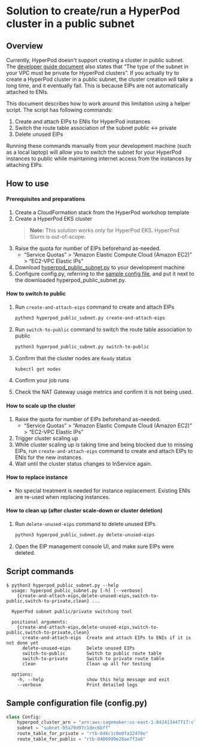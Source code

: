 # Solution to create/run a HyperPod cluster in a public subnet


## Overview

Currently, HyperPod doesn't support creating a cluster in public subnet. 
The [developer guide document](https://docs.aws.amazon.com/sagemaker/latest/dg/sagemaker-hyperpod-eks-prerequisites.html) also 
states that “The type of the subnet in your VPC must be private for HyperPod clusters”.
If you actually try to create a HyperPod cluster in a public subnet, the cluster creation will take a long time, 
and it eventually fail. This is because EIPs are not automatically attached to ENIs.

This document describes how to work around this limitation using a helper script. The script has following commands:

1. Create and attach EIPs to ENIs for HyperPod instances
2. Switch the route table association of the subnet public ↔ private
3. Delete unused EIPs

Running these commands manually from your development machine (such as a local laptop) will allow you to switch the subnet for your HyperPod instances to public while maintaining internet access from the instances by attaching EIPs.


## How to use

#### Prerequisites and preparations

1. Create a CloudFormation stack from the HyperPod workshop template
1. Create a HyperPod EKS cluster
    > **Note:** This solution works only for HyperPod EKS. HyperPod Slurm is out-of-scope.
1. Raise the quota for number of EIPs beforehand as-needed.
    - “Service Quotas” > “Amazon Elastic Compute Cloud (Amazon EC2)” > “EC2-VPC Elastic IPs”
1. Download [hyperpod_public_subnet.py](https://github.com/shimomut/sagemaker-solutions/blob/main/hyperpod_public_subnet/hyperpod_public_subnet.py) to your development machine
1. Configure config.py, referring to the [sample config file](https://github.com/shimomut/sagemaker-solutions/blob/main/hyperpod_public_subnet/_config.py), and put it next to the downloaded hyperpod_public_subnet.py.



#### How to switch to public

1. Run `create-and-attach-eips` command to create and attach EIPs

    ``` bash
    python3 hyperpod_public_subnet.py create-and-attach-eips
    ```

1. Run `switch-to-public` command to switch the route table association to public

    ``` bash
    python3 hyperpod_public_subnet.py switch-to-public
    ```

1. Confirm that the cluster nodes are `Ready` status

    ``` bash
    kubectl get nodes
    ```

1. Confirm your job runs
1. Check the NAT Gateway usage metrics and confirm it is not being used.


#### How to scale up the cluster

1. Raise the quota for number of EIPs beforehand as-needed.
    - “Service Quotas” > “Amazon Elastic Compute Cloud (Amazon EC2)” > “EC2-VPC Elastic IPs”
1. Trigger cluster scaling up
1. While cluster scaling up is taking time and being blocked due to missing EIPs, run `create-and-attach-eips` command to create and attach EIPs to ENIs for the new instances.
1. Wait until the cluster status changes to InService again.


#### How to replace instance

* No special treatment is needed for instance replacement. Existing ENIs are re-used when replacing instances.


#### How to clean up (after cluster scale-down or cluster deletion)

1. Run `delete-unused-eips` command to delete unused EIPs

    ``` bash
    python3 hyperpod_public_subnet.py delete-unused-eips
    ```

1. Open the EIP management console UI, and make sure EIPs were deleted.



## Script commands

```
$ python3 hyperpod_public_subnet.py --help         
  usage: hyperpod_public_subnet.py [-h] [--verbose]
    {create-and-attach-eips,delete-unused-eips,switch-to-public,switch-to-private,clean} ...
  
  HyperPod subnet public/private switching tool
  
  positional arguments:
    {create-and-attach-eips,delete-unused-eips,switch-to-public,switch-to-private,clean}
      create-and-attach-eips  Create and attach EIPs to ENIs if it is not done yet
      delete-unused-eips      Delete unused EIPs
      switch-to-public        Switch to public route table
      switch-to-private       Switch to private route table
      clean                   Clean up all for testing
  
  options:
    -h, --help                show this help message and exit
    --verbose                 Print detailed logs
```


## Sample configuration file (config.py)

``` python
class Config:
    hyperpod_cluster_arn = "arn:aws:sagemaker:us-east-1:842413447717:cluster/wthlbldg1lkq"
    subnet = "subnet-05a70d97c1dec6bff"
    route_table_for_private = "rtb-046c1c0e0fa32478e"
    route_table_for_public = "rtb-0486999e28ae7f3a6"
```
